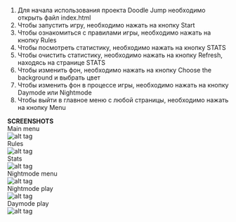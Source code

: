 1. Для начала использования проекта Doodle Jump необходимо
открыть файл index.html
2. Чтобы запустить игру, необходимо нажать на кнопку Start
3. Чтобы ознакомиться с правилами игры,
необходимо нажать на кнопку Rules
4. Чтобы посмотреть статистику, необходимо нажать на кнопку STATS
5. Чтобы очистить статистику, необходимо нажать на кнопку Refresh,
находясь на странице STATS
6. Чтобы изменить фон, необходимо нажать на кнопку Choose the background
и выбрать цвет
7. Чтобы изменить фон в процессе игры,
необходимо нажать на кнопку Daymode или Nightmode
8. Чтобы выйти в главное меню с любой страницы, необходимо
нажать на кнопку Menu


**SCREENSHOTS**  
Main menu  
![alt tag](https://sun9-49.userapi.com/MrSFoy8DmPA2gobHhtK7VLSUP1yKD6pqNUrUrw/3s04QJ9_YHE.jpg "")  
Rules  
![alt tag](https://sun9-44.userapi.com/RBNlKE5dpsPACsw6kc3_HS46iN2qNl3VlaNDpg/T2WLKCYhKmg.jpg "")  
Stats  
![alt tag](https://sun9-17.userapi.com/hRgMdkHpiSxDK5AZSTAlNpByB6B7E5wNPnbYaQ/UpsU5J1AkIs.jpg "")  
Nightmode menu  
![alt tag](https://sun9-38.userapi.com/3KCuIUyIx8a-3esvvjgBva80viOIofDlhryaDw/XXO6HrUT8Yg.jpg "")  
Nightmode play  
![alt tag](https://sun9-16.userapi.com/83SBw7_S8qrtGSN7dQliSQm_nJS_INsPp6bRYQ/uUmDkVZGZ_I.jpg "")  
Daymode play  
![alt tag](https://sun9-15.userapi.com/GtR4rLWiiGPo9qd4T1LXxMBXZBXOKDSbPvOtvg/jIlvI2ZSBLw.jpg "")
